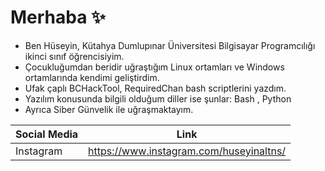 # Merhaba ✨
- Ben Hüseyin, Kütahya Dumlupınar Üniversitesi Bilgisayar Programcılığı ikinci sınıf öğrencisiyim.
- Çocukluğumdan beridir uğraştığım Linux ortamları ve Windows ortamlarında kendimi geliştirdim.
- Ufak çaplı BCHackTool, RequiredChan bash scriptlerini yazdım.
- Yazılım konusunda bilgili olduğum diller ise şunlar: Bash , Python
- Ayrıca Siber Günvelik ile uğraşmaktayım.

| Social Media | Link |
| ------ | ------ |
| Instagram | https://www.instagram.com/huseyinaltns/ |

